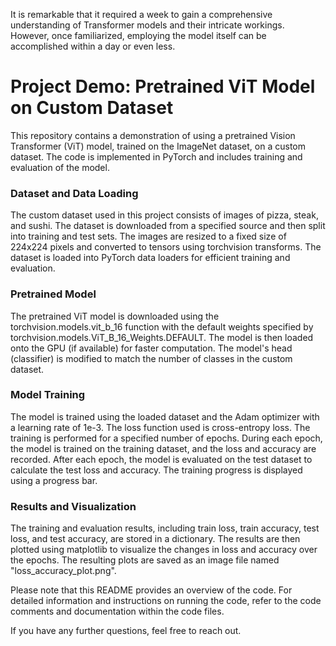 It is remarkable that it required a week to gain a comprehensive understanding of Transformer models and their intricate workings. However, once familiarized, employing the model itself can be accomplished within a day or even less.

# Project Demo: Pretrained ViT Model on Custom Dataset

This repository contains a demonstration of using a pretrained Vision Transformer (ViT) model, trained on the ImageNet dataset, on a custom dataset. The code is implemented in PyTorch and includes training and evaluation of the model.

### Dataset and Data Loading

The custom dataset used in this project consists of images of pizza, steak, and sushi. The dataset is downloaded from a specified source and then split into training and test sets. The images are resized to a fixed size of 224x224 pixels and converted to tensors using torchvision transforms. The dataset is loaded into PyTorch data loaders for efficient training and evaluation.

### Pretrained Model

The pretrained ViT model is downloaded using the torchvision.models.vit_b_16 function with the default weights specified by torchvision.models.ViT_B_16_Weights.DEFAULT. The model is then loaded onto the GPU (if available) for faster computation. The model's head (classifier) is modified to match the number of classes in the custom dataset.

### Model Training

The model is trained using the loaded dataset and the Adam optimizer with a learning rate of 1e-3. The loss function used is cross-entropy loss. The training is performed for a specified number of epochs. During each epoch, the model is trained on the training dataset, and the loss and accuracy are recorded. After each epoch, the model is evaluated on the test dataset to calculate the test loss and accuracy. The training progress is displayed using a progress bar.

### Results and Visualization

The training and evaluation results, including train loss, train accuracy, test loss, and test accuracy, are stored in a dictionary. The results are then plotted using matplotlib to visualize the changes in loss and accuracy over the epochs. The resulting plots are saved as an image file named "loss_accuracy_plot.png".

Please note that this README provides an overview of the code. For detailed information and instructions on running the code, refer to the code comments and documentation within the code files.

If you have any further questions, feel free to reach out.
